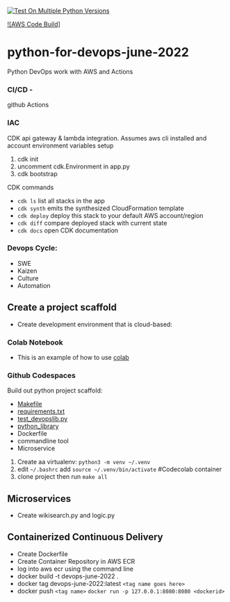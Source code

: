 [![Test On Multiple Python Versions](https://github.com/sotc/python-for-devops-june-2022/actions/workflows/main.yml/badge.svg)](https://github.com/sotc/python-for-devops-june-2022/actions/workflows/main.yml)

[![AWS Code Build]](https://codebuild.us-west-2.amazonaws.com/badges?uuid=eyJlbmNyeXB0ZWREYXRhIjoielplY0ZhaytrYmVzdGNDMm9peWFad1gvRno5UWowbGtVYTJTSU1qK0Y5RllDRUdGOGx0VExxMVViUHZ2cmZXTUNrY0ROYzl5MzRQeUhUUXpXa1NTRFJJPSIsIml2UGFyYW1ldGVyU3BlYyI6IjZMUUEwQ0lwYmk4NFduZ2EiLCJtYXRlcmlhbFNldFNlcmlhbCI6MX0%3D&branch=main)

# python-for-devops-june-2022
Python DevOps work with AWS and Actions


### CI/CD - 
github Actions

### IAC
CDK api gateway & lambda integration. Assumes aws cli installed and account environment variables setup
1. cdk init 
2. uncomment cdk.Environment in app.py
3. cdk bootstrap

CDK commands
 * `cdk ls`          list all stacks in the app
 * `cdk synth`       emits the synthesized CloudFormation template
 * `cdk deploy`      deploy this stack to your default AWS account/region
 * `cdk diff`        compare deployed stack with current state
 * `cdk docs`        open CDK documentation

### Devops Cycle: 
  * SWE
  * Kaizen
  * Culture
  * Automation

## Create a project scaffold
* Create development environment that is cloud-based:

### Colab Notebook
* This is an example of how to use [colab](https://github.com/sotc/python-for-devops-june-2022/blob/main/getting_started_python.ipynb)

### Github Codespaces
Build out python project scaffold:

* [Makefile](https://github.com/sotc/python-for-devops-june-2022/blob/main/Makefile)
* [requirements.txt](https://github.com/sotc/python-for-devops-june-2022/blob/main/requirements.txt)
* [test_devopslib.py](https://github.com/sotc/python-for-devops-may-2022/blob/main/test_devopslib.py)
* [python_library](https://github.com/sotc/python-for-devops-may-2022/tree/main/devopslib)
* Dockerfile
* commandline tool
* Microservice

1. Create aa virtualenv: `python3 -m venv ~/.venv`
2. edit `~/.bashrc` add `source ~/.venv/bin/activate` #Codecolab container
3. clone project then run `make all`

## Microservices
* Create wikisearch.py and logic.py

## Containerized Continuous Delivery
* Create Dockerfile
* Create Container Repository in AWS ECR
* log into aws ecr using the command line
* docker build -t devops-june-2022 .
* docker tag devops-june-2022:latest `<tag name goes here>`
* docker push `<tag name>`
`docker run -p 127.0.0.1:8080:8080 <dockerid>`
